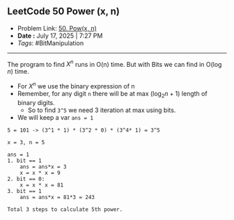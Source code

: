 ## LeetCode 50 Power (x, n)
- Problem Link: [50. Pow(x, n)](https://leetcode.com/problems/powx-n/)
- **Date :** July 17, 2025 | 7:27 PM
- *Tags*: #BitManipulation 
---
The program to find $X^n$ runs in O(n) time. But with Bits we can find in O$(\log {n})$ time.

- For $X^n$ we use the binary expression of n
- Remember, for any digit `n` there will be at max $(\log_2 {n} + 1)$ length of binary digits.
	- So to find `3^5` we need 3 iteration at max using bits.
- We will keep a var `ans = 1`
```Pseudo
5 = 101 -> (3^1 * 1) * (3^2 * 0) * (3^4* 1) = 3^5

x = 3, n = 5

ans = 1
1. bit == 1
	ans = ans*x = 3
	x = x * x = 9
2. bit == 0:
	x = x * x = 81
3. bit == 1
	ans = ans*x = 81*3 = 243

Total 3 steps to calculate 5th power.
```




